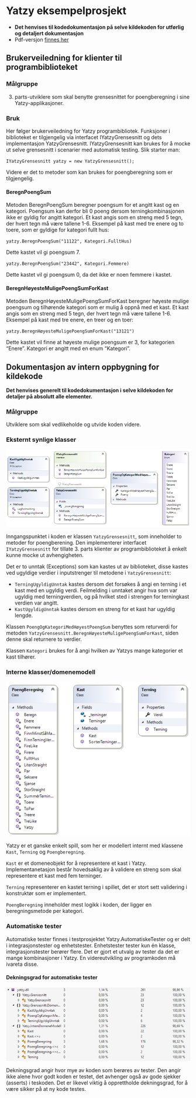 # Yatzy eksempelprosjekt
* **Det henvises til kodedokumentasjon på selve kildekoden for utførlig og detaljert dokumentasjon**
* Pdf-versjon [finnes her](https://github.com/sivesind/Yatzy/blob/master/Dokumentasjon%20av%20biblioteket%20Yatzy.pdf)

## Brukerveiledning for klienter til programbiblioteket 

### Målgruppe 
3. parts-utviklere som skal benytte grensesnittet for poengberegning i sine Yatzy-applikasjoner.
### Bruk
Her følger brukerveiledning for Yatzy programbibliotek. Funksjoner i biblioteket er tilgjengelig 
via interfacet IYatzyGrensesnitt og dets implementasjon YatzyGrensesnitt. IYatzyGrensesnitt kan 
brukes for å mocke ut selve grensesnitt i scenarier med automatisk testing. Slik starter man:

    IYatzyGrensesnitt yatzy = new YatzyGrensesnitt();

Videre er det to metoder som kan brukes for poengberegning som er tilgjengelig.
#### BeregnPoengSum
Metoden BeregnPoengSum beregner poengsum for et angitt kast og en kategori. Poengsum kan derfor bli 
0 poeng dersom terningkombinasjonen ikke er gyldig for angitt kategori. Et kast angis som en streng
med 5 tegn, der hvert tegn må være tallene 1-6. Eksempel på kast med tre enere og to toere, som er
gyldige for kategori fullt hus:

    yatzy.BeregnPoengSum("11122", Kategori.FulltHus)
Dette kastet vil gi poengsum 7.

    yatzy.BeregnPoengSum("23442", Kategori.Femmere)

Dette kastet vil gi poengsum 0, da det ikke er noen femmere i kastet.

#### BeregnHøyesteMuligePoengSumForKast 
Metoden BeregnHøyesteMuligePoengSumForKast beregner høyeste mulige poengsum og tilhørende kategori 
som er mulig å oppnå med et kast. Et kast angis som en streng med 5 tegn, der hvert tegn må være 
tallene 1-6. Eksempel på kast med tre enere, en treer og en toer:

    yatzy.BeregnHøyesteMuligePoengSumForKast("13121")

Dette kastet vil finne at høyeste mulige poengsum er 3, for kategorien “Enere”. Kategori er angitt 
med en enum “Kategori”.

## Dokumentasjon av intern oppbygning for kildekode
**Det henvises generelt til kodedokumentasjon i selve kildekoden for detaljer på absolutt alle elementer.**

### Målgruppe
Utviklere som skal vedlikeholde og utvide koden videre. 

### Eksternt synlige klasser
![Eksternt synlige klasser bilde](/images/eksterneklasser.png "Eksterne klasser")

Inngangspunktet i koden er klassen `YatzyGrensesnitt`, som inneholder to metoder for poengberening. 
Den implementerer interfacet `IYatzyGrensesnitt` for tillate 3. parts klienter av 
programbiblioteket å enkelt kunne mocke ut avhengigheten. 

Det er to unntak (Exceptions) som kan kastes ut av biblioteket, disse kastes ved ugyldige verdier 
i inputstrenger til metodene i `YatzyGrensesnitt`:  
* `TerningUgyldigUnntak` kastes dersom det forsøkes å 
angi en terning i et kast med en ugyldig verdi. Feilmelding i unntaket angir hva som var ugyldig 
med terningverdien, og på hvilket sted i strengen for terningkast verdien var angitt.  
* `KastUgyldigUnntak` kastes dersom en streng for et kast har ugyldig lengde. 

Klassen `PoengOgKategoriMedHøyestPoengSum` benyttes som returverdi for metoden 
`YatzyGrensesnitt.BeregnHøyesteMuligePoengSumForKast`, siden denne skal returnere to verdier.

Klassen `Kategori` brukes for å angi hvilken av Yatzys mange kategorier et kast tilhører.

### Interne klasser/domenemodell
![Interne klasser bilde](/images/interneklasser.png "Interne klasser")

Yatzy er et ganske enkelt spill, som her er modellert internt med klassene `Kast`, `Terning` og `Poengberegning`. 

`Kast` er et domeneobjekt for å representere et kast i Yatzy. Implementanetasjon består hovedsaklig av å
validere en streng som skal representere et kast med fem terninger.

`Terning` representerer en kastet terning i spillet, det er stort sett validering i konstruktør som er 
implementert.

`PoengBeregning` inneholder mest logikk i koden, der ligger en beregningsmetode per kategori.

### Automatiske tester
Automatiske tester finnes i testprosjektet Yatzy.AutomatiskeTester og er delt i integrasjonstester og 
enhetstester. Enhetstester tester kun én klasse, integrasjonstester berører flere. Det er gjort et utvalg
av tester da det er mange kombinasjoner i Yatzy. En videreutvikling av programkoden må ivareta disse.

#### Dekningsgrad for automatiske tester
![Dekningsgrad bilde](/images/dekningsgrad.png "Dekningsgrad")  

Dekningsgrad angir hvor mye av koden som berøres av tester. Den angir ikke alene hvor godt koden er 
testet, det avhenger også av gode sjekker (asserts) i teskoden. Det er likevel viktig å opprettholde
dekningsgrad, for å være sikker på at ny kode testes.


